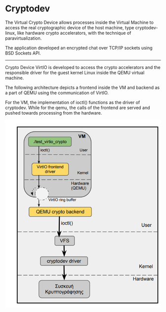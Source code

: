 # Cryptodev 

The Virtual Crypto Device allows processes inside the Virtual Machine to access the real cryptographic device of the host machine, type cryptodev-linux, like hardware crypto accelerators, with the technique of paravirtualization.

The application developed an encrypted chat over TCP/IP sockets using BSD Sockets API.

---

Crypto Device VirtIO is developed to access the crypto accelerators and the responsible driver for the guest kernel Linux inside the QEMU virtual machine.

The following architecture depicts a frontend inside the VM and backend as a part of QEMU using the communication of VirtIO.

For the VM, the implementation of ioctl() functions as the driver of cryptodev. While for the qemu, the calls of the frontend are served and pushed towards processing from the hardware.

![](/images/arch.png)


